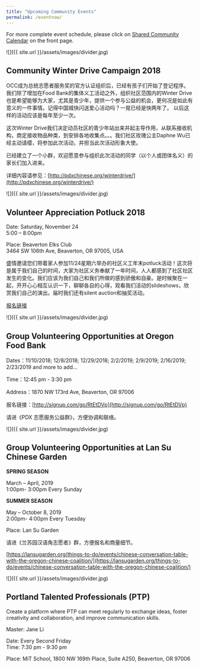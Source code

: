 ```yaml
---
title: "Upcoming Community Events"
permalink: /eventnow/
---
```


For more complete event schedule, please click on [Shared Community Calendar](http://pdxchinese.org/events/) on the front page.

![]({{ site.url }}/assets/images/divider.jpg)

## Community Winter Drive Campaign 2018

OCC成为总统志愿者服务奖的官方认证组织后，已经有孩子们开始了登记程序。我们除了增加在Food Bank的集体义工活动之外，组织社区范围内的Winter Drive也是希望能够为大家，尤其是青少年，提供一个参与公益的机会，更何况是如此有意义的一件事情。记得中国城快闪送爱心活动吗？一晃已经是快两年了。 以后这样的活动应该是每年至少一次。

这次Winter Drive我们决定动员社区的青少年站出来并起主导作用，从联系接收机构，商定接收物品种类，到安排各地收集点。。。我们社区玫瑰公主Daphne Wu已经主动请缨，将参加此次活动，并担当此次活动形象大使。

已经建立了一个小群，欢迎愿意参与组织此次活动的同学（以个人或团体名义）的家长们加入进来。

详细内容请参见：[http://pdxchinese.org/winterdrive/](http://pdxchinese.org/winterdrive/)

![]({{ site.url }}/assets/images/divider.jpg)

## Volunteer Appreciation Potluck 2018

Date: Saturday, November 24  
      5:00 – 8:00pm  

Place: Beaverton Elks Club  
      3464 SW 106th Ave, Beaverton, OR 97005, USA  

盛情邀请您们带着家人参加11/24星期六举办的社区义工年末potluck活动！这次将是属于我们自己的时间，大家为社区义务奉献了一年时间，人人都感到了社区社区发生的变化。我们应该为我们自己和我们所做的感到骄傲和自豪。是时候聚在一起，开开心心相互认识一下，聊聊各自的心得，观看我们活动的slideshows，欣赏我们自己的演出。届时我们还有silent auction和抽奖活动。

[报名链接](https://docs.google.com/forms/d/e/1FAIpQLSfvRHU44_ukmC_iv_62twuYjw5HgOrPPda-QMG2eI8KtHz9BA/viewform?c=0&w=1)

![]({{ site.url }}/assets/images/divider.jpg)

## Group Volunteering Opportunities at Oregon Food Bank

Dates：11/10/2018; 12/8/2018; 12/29/2018; 2/2/2019; 2/9/2019; 2/16/2019; 2/23/2019 and more to add...

Time：12:45 pm - 3:30 pm

Address：1870 NW 173rd Ave, Beaverton, OR 97006

报名链接：[http://signup.com/go/RtEtDVp](http://signup.com/go/RtEtDVp)

请进《PDX 志愿服务公益群》，方便协调和联络。

![]({{ site.url }}/assets/images/divider.jpg)

## Group Volunteering Opportunities at Lan Su Chinese Garden

**SPRING SEASON**

March – April, 2019  
1:00pm- 3:00pm Every Sunday  

**SUMMER SEASON**

May – October 8, 2019  
2:00pm- 4:00pm Every Tuesday  

Place: Lan Su Garden

请进《兰苏园汉语角志愿者》群，方便报名和商量细节。

[https://lansugarden.org/things-to-do/events/chinese-conversation-table-with-the-oregon-chinese-coalition/](https://lansugarden.org/things-to-do/events/chinese-conversation-table-with-the-oregon-chinese-coalition/)

![]({{ site.url }}/assets/images/divider.jpg)

## Portland Talented Professionals (PTP)

Create a platform where PTP can meet regularly to exchange ideas, foster creativity and collaboration, and improve communication skills.

Master: Jane Li

Date: Every Second Friday  
Time: 7:30 pm - 9:30 pm  

Place: MiT School, 1800 NW 169th Place, Suite A250, Beaverton, OR 97006
